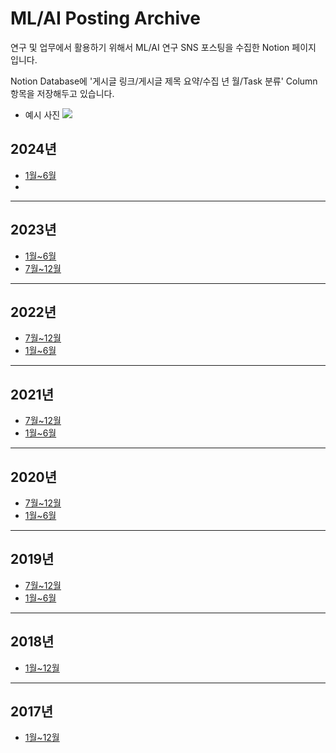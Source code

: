 # ML/AI Posting Archive
연구 및 업무에서 활용하기 위해서 ML/AI 연구 SNS 포스팅을 수집한 Notion 페이지 입니다.

Notion Database에 '게시글 링크/게시글 제목 요약/수집 년 월/Task 분류' Column 항목을 저장해두고 있습니다.
* 예시 사진
![](https://github.com/msp3887/ML-AI-Posting-Archive/blob/main/example.png?raw=true)

## 2024년
- [1월~6월](https://charm-honeycrisp-c3c.notion.site/017a9188e046415cb8a43e9fae2dffde?v=473cfdd544904aff871afe995d7627a8&pvs=4)
- 
___
## 2023년
- [1월~6월](https://charm-honeycrisp-c3c.notion.site/a34d886e8a3c499f8b568f031981df80)
- [7월~12월](https://charm-honeycrisp-c3c.notion.site/20b6214e4f1b4514b4ec649768b5ffaf?v=cc89e26d3cb44d81b0da5008e31d0c32&pvs=4)
___
## 2022년
- [7월~12월](https://charm-honeycrisp-c3c.notion.site/1b69a142718a467497c13c79c1a48033)
- [1월~6월](https://charm-honeycrisp-c3c.notion.site/17c6222efbd7450ab9e3c073818326b3)
___
## 2021년
- [7월~12월](https://charm-honeycrisp-c3c.notion.site/5943639ecfc74f4db9ffc8551bb67e1d)
- [1월~6월](https://charm-honeycrisp-c3c.notion.site/0d6c48d6249e4708acc62367ae2a4ead)
___
## 2020년
- [7월~12월](https://charm-honeycrisp-c3c.notion.site/4f757b75e12945c9885d1b521be56208?v=63b65b2b8c79478e9b2284d43d8c06db)
- [1월~6월](https://charm-honeycrisp-c3c.notion.site/ed7e36e8de9e4a258c4c62e8e2a68f59?v=1228bb539215409086b527a8fb438b77)
___
## 2019년
- [7월~12월](https://charm-honeycrisp-c3c.notion.site/fc2edc4258ac4497892c4449f57664b9?v=cd7e00401f3948b98c05a10dcd7c82dd)
- [1월~6월](https://charm-honeycrisp-c3c.notion.site/d90abeace4d44ce5bfc09e3cac0114e6?v=dfe356c2af704f37a2746f922683d383)
___
## 2018년
- [1월~12월](https://charm-honeycrisp-c3c.notion.site/e6750b52ea0b461697bbe97d04b81894?v=8aef8b38c5244c14b1974d0e6c157438)
___
## 2017년
- [1월~12월](https://charm-honeycrisp-c3c.notion.site/76540d6878b847e0b6a6f761c7ebf3dc?v=73a2d0caecc94314b9bf9f1a9c9ebdd6)
